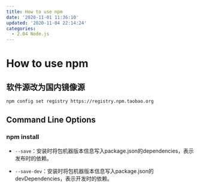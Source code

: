 ```yaml
---
title: How to use npm
date: '2020-11-01 11:36:10'
updated: '2020-11-04 22:14:24'
categories:
  - 2.04 Node.js
---
```

# How to use npm

## 软件源改为国内镜像源

```sh
npm config set registry https://registry.npm.taobao.org
```

## Command Line Options

### npm install

- `--save`：安装时将包机器版本信息写入package.json的dependencies，表示发布时的依赖。

- `--save-dev`：安装时将包机器版本信息写入package.json的devDependencies，表示开发时的依赖。
